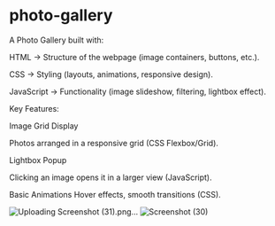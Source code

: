 # photo-gallery
A Photo Gallery built with:

HTML → Structure of the webpage (image containers, buttons, etc.).

CSS → Styling (layouts, animations, responsive design).

JavaScript → Functionality (image slideshow, filtering, lightbox effect).


Key Features:


Image Grid Display

Photos arranged in a responsive grid (CSS Flexbox/Grid).

Lightbox Popup

Clicking an image opens it in a larger view (JavaScript).

Basic Animations 
Hover effects, smooth transitions (CSS).


![Uploading Screenshot (31).png…]()
![Screenshot (30)](https://github.com/user-attachments/assets/0b3a619f-761e-4241-83e0-69f32d3dc126)
